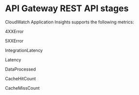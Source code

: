 # API Gateway REST API stages<a name="appinsights-metrics-api-gateway"></a>

CloudWatch Application Insights supports the following metrics:

4XXError

5XXError

IntegrationLatency

Latency

DataProcessed

CacheHitCount

CacheMissCount